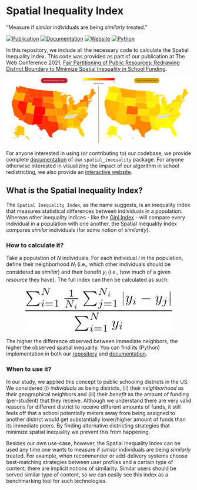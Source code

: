 # Spatial Inequality Index

“Measure if *similar* individuals are being *similarly* treated.”

[![Publication](https://img.shields.io/badge/Publication-The%20Web%20Conference%202021-informational?logo=Google%20Scholar)](https://nunomota.github.io/assets/papers/www2021.pdf)
[![Documentation](https://img.shields.io/badge/Documentation-v1.0-orange?logo=Read%20the%20Docs)](https://nunomota.github.io/spatial-inequality/docs/)
[![Website](https://img.shields.io/badge/Website-Operational-green?logo=OpenStreetMap)](http://redistricting.mpi-sws.org)
[![Python](https://img.shields.io/badge/Python-v3.7+-blueviolet?logo=Python)](https://www.python.org/downloads/release/python-370/)

In this repository, we include all the necessary code to calculate the Spatial Inequality Index. This code was provided as part of our publication at The Web Conference 2021, [Fair Partitioning of Public Resources: Redrawing District Boundary to Minimize Spatial Inequality in School Funding](https://nunomota.github.io/assets/papers/www2021.pdf).

![Map](https://github.com/nunomota/spatial-inequality/blob/master/assets/redistricting_before_and_after.png?raw=true)

For anyone interested in using (or contributing to) our codebase, we provide complete [documentation](https://nunomota.github.io/spatial-inequality/docs/) of our `spatial_inequality` package. For anyone otherwise interested in visualizing the impact of our algorithm in school redistricting, we also provide an [interactive website](http://redistricting.mpi-sws.org).

## What is the Spatial Inequality Index?

The `Spatial Inequality Index`, as the name suggests, is an inequality index that measures statistical differences between individuals in a population. Whereas other inequality indices - like the [Gini Index](https://en.wikipedia.org/wiki/Gini_coefficient) - will compare every individual in a population with one another, the Spatial Inequality Index compares *similar* individuals (for some notion of *similarity*).

### How to calculate it?

Take a population of *N* individuals. For each individual *i* in the population, define their neighborhood *N<sub>i</sub>* (i.e., which other individuals should be considered as *similar*) and their benefit *y<sub>i</sub>* (i.e., how much of a given *resource* they have). The full index can then be calculated as such:

<p align="center">
<img width="400px" src="https://github.com/nunomota/spatial-inequality/blob/master/assets/spatial_inequality_equation.png?raw=true">
</p>

The higher the difference observed between immediate neighbors, the higher the observed spatial inequality. You can find its (Python) implementation in both our [repository](https://github.com/nunomota/spatial-inequality/blob/master/spatial_inequality/auxiliary/inequality.py) and [documentation](https://nunomota.github.io/spatial-inequality/docs/auxiliary/inequality.html).

### When to use it?

In our study, we applied this concept to public schooling districts in the US. We considered (i) *individuals* as being districts, (ii) their *neighborhood* as their geographical neighbors and (iii) their *benefit* as the amount of funding (per-student) that they receive. Although we understand there are very valid reasons for different district to receive different amounts of funds, it still feels off that a school potentially meters away from being assigned to another district would get substantially lower/higher amount of funds than its immediate peers. By finding alternative districting strategies that minimize spatial inequality we prevent this from happening.

Besides our own use-case, however, the Spatial Inequality Index can be used any time one wants to measure if *similar* individuals are being *similarly* treated. For example, when recommender or add-delivery systems choose best-matching strategies between user profiles and a certain type of content, there are implicit notions of similarity. Similar users should be served similar type of content, so we can easily see this index as a benchmarking tool for such technologies. 
